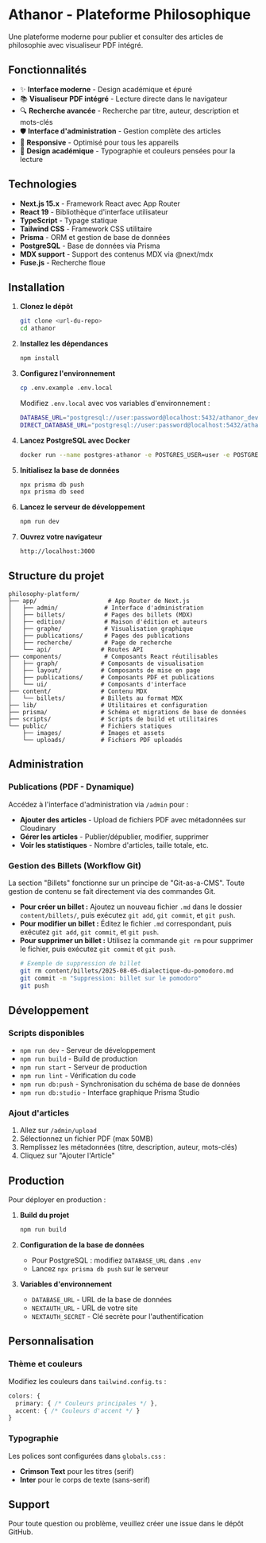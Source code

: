 # Athanor - Plateforme Philosophique

Une plateforme moderne pour publier et consulter des articles de philosophie avec visualiseur PDF intégré.

## Fonctionnalités

- ✨ **Interface moderne** - Design académique et épuré
- 📚 **Visualiseur PDF intégré** - Lecture directe dans le navigateur
- 🔍 **Recherche avancée** - Recherche par titre, auteur, description et mots-clés
- 🛡️ **Interface d'administration** - Gestion complète des articles
- 📱 **Responsive** - Optimisé pour tous les appareils
- 🎨 **Design académique** - Typographie et couleurs pensées pour la lecture

## Technologies

- **Next.js 15.x** - Framework React avec App Router
- **React 19** - Bibliothèque d'interface utilisateur
- **TypeScript** - Typage statique
- **Tailwind CSS** - Framework CSS utilitaire
- **Prisma** - ORM et gestion de base de données
- **PostgreSQL** - Base de données via Prisma
- **MDX support** - Support des contenus MDX via @next/mdx
- **Fuse.js** - Recherche floue

## Installation

1. **Clonez le dépôt**
   ```bash
   git clone <url-du-repo>
   cd athanor
   ```

2. **Installez les dépendances**
   ```bash
   npm install
   ```

3. **Configurez l'environnement**
   ```bash
   cp .env.example .env.local
   ```
   
   Modifiez `.env.local` avec vos variables d'environnement :
   ```bash
   DATABASE_URL="postgresql://user:password@localhost:5432/athanor_dev"
   DIRECT_DATABASE_URL="postgresql://user:password@localhost:5432/athanor_dev"
   ```

4. **Lancez PostgreSQL avec Docker**
   ```bash
   docker run --name postgres-athanor -e POSTGRES_USER=user -e POSTGRES_PASSWORD=password -e POSTGRES_DB=athanor_dev -p 5432:5432 -d postgres:15
   ```

5. **Initialisez la base de données**
   ```bash
   npx prisma db push
   npx prisma db seed
   ```

6. **Lancez le serveur de développement**
   ```bash
   npm run dev
   ```

7. **Ouvrez votre navigateur**
   ```
   http://localhost:3000
   ```

## Structure du projet

```
philosophy-platform/
├── app/                    # App Router de Next.js
│   ├── admin/             # Interface d'administration
│   ├── billets/           # Pages des billets (MDX)
│   ├── edition/           # Maison d'édition et auteurs
│   ├── graphe/            # Visualisation graphique
│   ├── publications/      # Pages des publications
│   ├── recherche/         # Page de recherche
│   └── api/              # Routes API
├── components/            # Composants React réutilisables
│   ├── graph/            # Composants de visualisation
│   ├── layout/           # Composants de mise en page
│   ├── publications/     # Composants PDF et publications
│   └── ui/               # Composants d'interface
├── content/              # Contenu MDX
│   └── billets/          # Billets au format MDX
├── lib/                  # Utilitaires et configuration
├── prisma/               # Schéma et migrations de base de données
├── scripts/              # Scripts de build et utilitaires
└── public/               # Fichiers statiques
    ├── images/           # Images et assets
    └── uploads/          # Fichiers PDF uploadés
```

## Administration

### Publications (PDF - Dynamique)

Accédez à l'interface d'administration via `/admin` pour :

- **Ajouter des articles** - Upload de fichiers PDF avec métadonnées sur Cloudinary
- **Gérer les articles** - Publier/dépublier, modifier, supprimer
- **Voir les statistiques** - Nombre d'articles, taille totale, etc.

### Gestion des Billets (Workflow Git)

La section "Billets" fonctionne sur un principe de "Git-as-a-CMS". Toute gestion de contenu se fait directement via des commandes Git.

- **Pour créer un billet :** Ajoutez un nouveau fichier `.md` dans le dossier `content/billets/`, puis exécutez `git add`, `git commit`, et `git push`.
- **Pour modifier un billet :** Éditez le fichier `.md` correspondant, puis exécutez `git add`, `git commit`, et `git push`.
- **Pour supprimer un billet :** Utilisez la commande `git rm` pour supprimer le fichier, puis exécutez `git commit` et `git push`.
    ```bash
    # Exemple de suppression de billet
    git rm content/billets/2025-08-05-dialectique-du-pomodoro.md
    git commit -m "Suppression: billet sur le pomodoro"
    git push
    ```

## Développement

### Scripts disponibles

- `npm run dev` - Serveur de développement
- `npm run build` - Build de production
- `npm run start` - Serveur de production
- `npm run lint` - Vérification du code
- `npm run db:push` - Synchronisation du schéma de base de données
- `npm run db:studio` - Interface graphique Prisma Studio

### Ajout d'articles

1. Allez sur `/admin/upload`
2. Sélectionnez un fichier PDF (max 50MB)
3. Remplissez les métadonnées (titre, description, auteur, mots-clés)
4. Cliquez sur "Ajouter l'Article"

## Production

Pour déployer en production :

1. **Build du projet**
   ```bash
   npm run build
   ```

2. **Configuration de la base de données**
   - Pour PostgreSQL : modifiez `DATABASE_URL` dans `.env`
   - Lancez `npx prisma db push` sur le serveur

3. **Variables d'environnement**
   - `DATABASE_URL` - URL de la base de données
   - `NEXTAUTH_URL` - URL de votre site
   - `NEXTAUTH_SECRET` - Clé secrète pour l'authentification

## Personnalisation

### Thème et couleurs

Modifiez les couleurs dans `tailwind.config.ts` :

```typescript
colors: {
  primary: { /* Couleurs principales */ },
  accent: { /* Couleurs d'accent */ }
}
```

### Typographie

Les polices sont configurées dans `globals.css` :
- **Crimson Text** pour les titres (serif)
- **Inter** pour le corps de texte (sans-serif)

## Support

Pour toute question ou problème, veuillez créer une issue dans le dépôt GitHub.